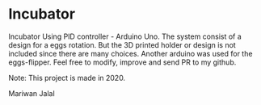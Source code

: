 # Incubator
Incubator Using PID controller - Arduino Uno. 
The system consist of a design for a eggs rotation. But the 3D printed holder or design is not included since there are many choices. 
Another arduino was used for the eggs-flipper. 
Feel free to modify, improve and send PR to my github. 

Note:
This project is made in 2020. 

Mariwan Jalal

